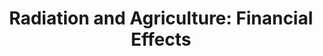 ---
title:  "Radiation and Agriculture: Financial Effects"
category: ['food']
classes: ['embed','iframe']
excerpt: "The financial strain of radiation on the agricultural sector has been profound."
# excerpt: "My project covers how the aftermath of Chernobyl impacted Eastern European nations financially both immediately after the crisis and into the 21st century. Primarily, I focus on the Eastern European agriculture sector and examine what role the agriculture crisis played in the overall financial struggles of the USSR at the end of its existence. "
description: "My project covers how the aftermath of Chernobyl impacted Eastern European nations financially both immediately after the crisis and into the 21st century. Primarily, I focus on the Eastern European agriculture sector and examine what role the agriculture crisis played in the overall financial struggles of the USSR nearing the end of its existence. "
header:
  # overlay_image: assets/images/levitz.png
  teaser: assets/images/levitz.png
contributors:
    - name: Zander Levitz
      bio: "'20 is from Chappaqua, NY and studied Economics and Psychology at Swarthmore. Zander was also a member of the men's lacrosse team and the president of the Golf Club."
embed:
  type: storymap
  id: ca1a5ad6c685dbbd20f882f5aa9497a1
  title: zl-installation-project
  url: https://uploads.knightlab.com/storymapjs/ca1a5ad6c685dbbd20f882f5aa9497a1/zl-installation-project/index.html
course: 'RUSS043 Chernobyl: Nuclear Naratives and the Environment, Swarthmore College, Spring 2020'
---